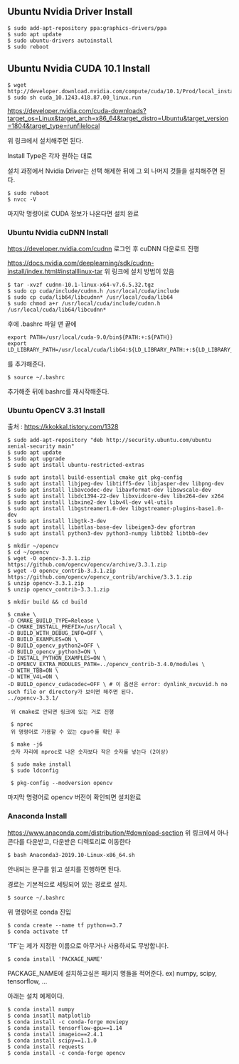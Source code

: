 ## Ubuntu Nvidia Driver Install
```
$ sudo add-apt-repository ppa:graphics-drivers/ppa
$ sudo apt update
$ sudo ubuntu-drivers autoinstall
$ sudo reboot
```

## Ubuntu Nvidia CUDA 10.1 Install
```
$ wget http://developer.download.nvidia.com/compute/cuda/10.1/Prod/local_installers/cuda_10.1.243_418.87.00_linux.run
$ sudo sh cuda_10.1243.418.87.00_linux.run
```
https://developer.nvidia.com/cuda-downloads?target_os=Linux&target_arch=x86_64&target_distro=Ubuntu&target_version=1804&target_type=runfilelocal

위 링크에서 설치해주면 된다.

Install Type은 각자 원하는 대로

설치 과정에서 Nvidia Driver는 선택 해제한 뒤에 그 외 나머지 것들을 설치해주면 된다.

```
$ sudo reboot
$ nvcc -V
```
마지막 명령어로 CUDA 정보가 나온다면 설치 완료

### Ubuntu Nvidia cuDNN Install
https://developer.nvidia.com/cudnn
로그인 후 cuDNN 다운로드 진행

https://docs.nvidia.com/deeplearning/sdk/cudnn-install/index.html#installlinux-tar
위 링크에 설치 방법이 있음
```
$ tar -xvzf cudnn-10.1-linux-x64-v7.6.5.32.tgz
$ sudo cp cuda/include/cudnn.h /usr/local/cuda/include
$ sudo cp cuda/lib64/libcudnn* /usr/local/cuda/lib64
$ sudo chmod a+r /usr/local/cuda/include/cudnn.h /usr/local/cuda/lib64/libcudnn*
```
후에 .bashrc 파일 맨 끝에
```
export PATH=/usr/local/cuda-9.0/bin${PATH:+:${PATH}}
export LD_LIBRARY_PATH=/usr/local/cuda/lib64:${LD_LIBRARY_PATH:+:${LD_LIBRARY_PATH}}
```
를 추가해준다.

```
$ source ~/.bashrc
```
추가해준 뒤에 bashrc를 재시작해준다.

### Ubuntu OpenCV 3.31 Install
출처 : https://kkokkal.tistory.com/1328
```
$ sudo add-apt-repository "deb http://security.ubuntu.com/ubuntu xenial-security main"
$ sudo apt update
$ sudo apt upgrade
$ sudo apt install ubuntu-restricted-extras

$ sudo apt install build-essential cmake git pkg-config
$ sudo apt install libjpeg-dev libtiff5-dev libjasper-dev libpng-dev
$ sudo apt install libavcodec-dev libavformat-dev libswscale-dev
$ sudo apt install libdc1394-22-dev libxvidcore-dev libx264-dev x264
$ sudo apt install libxine2-dev libv4l-dev v4l-utils
$ sudo apt install libgstreamer1.0-dev libgstreamer-plugins-base1.0-dev
$ sudo apt install libgtk-3-dev
$ sudo apt install libatlas-base-dev libeigen3-dev gfortran
$ sudo apt install python3-dev python3-numpy libtbb2 libtbb-dev

$ mkdir ~/opencv
$ cd ~/opencv
$ wget -O opencv-3.3.1.zip https://github.com/opencv/opencv/archive/3.3.1.zip
$ wget -O opencv_contrib-3.3.1.zip https://github.com/opencv/opencv_contrib/archive/3.3.1.zip
$ unzip opencv-3.3.1.zip
$ unzip opencv_contrib-3.3.1.zip

$ mkdir build && cd build

$ cmake \
-D CMAKE_BUILD_TYPE=Release \
-D CMAKE_INSTALL_PREFIX=/usr/local \
-D BUILD_WITH_DEBUG_INFO=OFF \
-D BUILD_EXAMPLES=ON \
-D BUILD_opencv_python2=OFF \
-D BUILD_opencv_python3=ON \
-D INSTALL_PYTHON_EXAMPLES=ON \
-D OPENCV_EXTRA_MODULES_PATH=../opencv_contrib-3.4.0/modules \
-D WITH_TBB=ON \
-D WITH_V4L=ON \
-D BUILD_opencv_cudacodec=OFF \ # 이 옵션은 error: dynlink_nvcuvid.h no such file or directory가 보이면 해주면 된다.
../opencv-3.3.1/
 
 위 cmake로 안되면 링크에 있는 거로 진행
 
 $ nproc
 위 명령어로 가용할 수 있는 cpu수를 확인 후
 
 $ make -j6 
 숫자 자리에 nproc로 나온 숫자보다 작은 숫자를 넣는다 (2이상)
 
 $ sudo make install
 $ sudo ldconfig
 
 $ pkg-config --modversion opencv
 ```
 마지막 명령어로 opencv 버전이 확인되면 설치완료
 
 ### Anaconda Install
 https://www.anaconda.com/distribution/#download-section
 위 링크에서 아나콘다를 다운받고, 다운받은 디렉토리로 이동한다
 ```
 $ bash Anaconda3-2019.10-Linux-x86_64.sh
 ```
 안내되는 문구를 읽고 설치를 진행하면 된다.
 
 경로는 기본적으로 세팅되어 있는 경로로 설치.
 
 ```
 $ source ~/.bashrc
 ```
 위 명령어로 conda 진입
 
 ```
 $ conda create --name tf python==3.7
 $ conda activate tf
 ```
 'TF'는 제가 지정한 이름으로 아무거나 사용하셔도 무방합니다.
 
 ```
 $ conda install 'PACKAGE_NAME'
 ```
 PACKAGE_NAME에 설치하고싶은 패키지 명들을 적어준다. ex) numpy, scipy, tensorflow, ...
 
 아래는 설치 예제이다.
 ```
 $ conda install numpy
 $ conda insatll matplotlib
 $ conda install -c conda-forge moviepy
 $ conda install tensorflow-gpu==1.14
 $ conda install imageio==2.4.1
 $ conda install scipy==1.1.0
 $ conda install requests
 $ conda install -c conda-forge opencv
 ```
